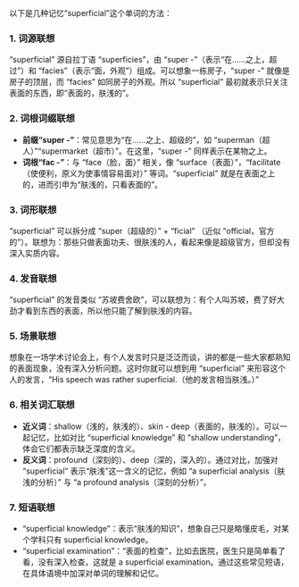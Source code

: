 以下是几种记忆“superficial”这个单词的方法：

### 1. 词源联想
“superficial” 源自拉丁语 “superficies”，由 “super -”（表示“在……之上，超过”）和 “facies”（表示“面，外观”）组成。可以想象一栋房子，“super -” 就像是房子的顶层，而 “facies” 如同房子的外观。所以 “superficial” 最初就表示只关注表面的东西，即“表面的，肤浅的”。

### 2. 词根词缀联想
 - **前缀“super -”**：常见意思为“在……之上、超级的”，如 “superman（超人）”“supermarket（超市）”。在这里，“super -” 同样表示在某物之上。
 - **词根“fac -”**：与 “face（脸，面）” 相关，像 “surface（表面）”，“facilitate（使便利，原义为使事情容易面对）” 等词。“superficial” 就是在表面之上的，进而引申为“肤浅的，只看表面的”。

### 3. 词形联想
“superficial” 可以拆分成 “super（超级的）” + “ficial” （近似 “official，官方的”）。联想为：那些只做表面功夫、很肤浅的人，看起来像是超级官方，但却没有深入实质内容。 

### 4. 发音联想
“superficial” 的发音类似 “苏坡费舍欧”，可以联想为：有个人叫苏坡，费了好大劲才看到东西的表面，所以他只能了解到肤浅的内容。 

### 5. 场景联想
想象在一场学术讨论会上，有个人发言时只是泛泛而谈，讲的都是一些大家都熟知的表面现象，没有深入分析问题。这时你就可以想到用 “superficial” 来形容这个人的发言，“His speech was rather superficial.（他的发言相当肤浅。）”

### 6. 相关词汇联想
 - **近义词**：shallow（浅的，肤浅的）、skin - deep（表面的，肤浅的）。可以一起记忆，比如对比 “superficial knowledge” 和 “shallow understanding”，体会它们都表示缺乏深度的含义。
 - **反义词**：profound（深刻的）、deep（深的，深入的）。通过对比，加强对 “superficial” 表示“肤浅”这一含义的记忆，例如 “a superficial analysis（肤浅的分析）” 与 “a profound analysis（深刻的分析）”。

### 7. 短语联想
 - “superficial knowledge”：表示“肤浅的知识”，想象自己只是略懂皮毛，对某个学科只有 superficial knowledge。 
 - “superficial examination”：“表面的检查”，比如去医院，医生只是简单看了看，没有深入检查，这就是 a superficial examination。通过这些常见短语，在具体语境中加深对单词的理解和记忆。 
